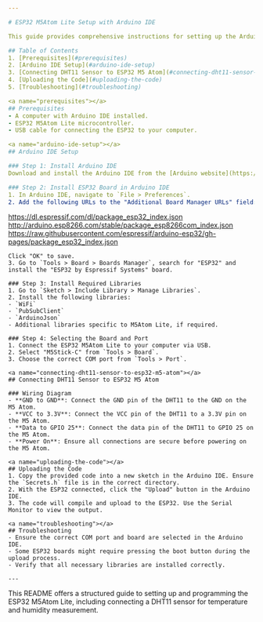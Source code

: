 ```yaml
---

# ESP32 M5Atom Lite Setup with Arduino IDE

This guide provides comprehensive instructions for setting up the Arduino IDE to work with the ESP32 M5Atom Lite microcontroller. It covers the installation of necessary boards, libraries, and details on how to upload code to the device.

## Table of Contents
1. [Prerequisites](#prerequisites)
2. [Arduino IDE Setup](#arduino-ide-setup)
3. [Connecting DHT11 Sensor to ESP32 M5 Atom](#connecting-dht11-sensor-to-esp32-m5-atom)
4. [Uploading the Code](#uploading-the-code)
5. [Troubleshooting](#troubleshooting)

<a name="prerequisites"></a>
## Prerequisites
- A computer with Arduino IDE installed.
- ESP32 M5Atom Lite microcontroller.
- USB cable for connecting the ESP32 to your computer.

<a name="arduino-ide-setup"></a>
## Arduino IDE Setup

### Step 1: Install Arduino IDE
Download and install the Arduino IDE from the [Arduino website](https://www.arduino.cc/en/software).

### Step 2: Install ESP32 Board in Arduino IDE
1. In Arduino IDE, navigate to `File > Preferences`.
2. Add the following URLs to the "Additional Board Manager URLs" field:
   ```
   https://dl.espressif.com/dl/package_esp32_index.json
   http://arduino.esp8266.com/stable/package_esp8266com_index.json
   https://raw.githubusercontent.com/espressif/arduino-esp32/gh-pages/package_esp32_index.json
   ```
   Click "OK" to save.
3. Go to `Tools > Board > Boards Manager`, search for "ESP32" and install the "ESP32 by Espressif Systems" board.

### Step 3: Install Required Libraries
1. Go to `Sketch > Include Library > Manage Libraries`.
2. Install the following libraries:
   - `WiFi`
   - `PubSubClient`
   - `ArduinoJson`
   - Additional libraries specific to M5Atom Lite, if required.

### Step 4: Selecting the Board and Port
1. Connect the ESP32 M5Atom Lite to your computer via USB.
2. Select "M5Stick-C" from `Tools > Board`.
3. Choose the correct COM port from `Tools > Port`.

<a name="connecting-dht11-sensor-to-esp32-m5-atom"></a>
## Connecting DHT11 Sensor to ESP32 M5 Atom

### Wiring Diagram
- **GND to GND**: Connect the GND pin of the DHT11 to the GND on the M5 Atom.
- **VCC to 3.3V**: Connect the VCC pin of the DHT11 to a 3.3V pin on the M5 Atom.
- **Data to GPIO 25**: Connect the data pin of the DHT11 to GPIO 25 on the M5 Atom.
- **Power On**: Ensure all connections are secure before powering on the M5 Atom.

<a name="uploading-the-code"></a>
## Uploading the Code
1. Copy the provided code into a new sketch in the Arduino IDE. Ensure the `Secrets.h` file is in the correct directory.
2. With the ESP32 connected, click the "Upload" button in the Arduino IDE.
3. The code will compile and upload to the ESP32. Use the Serial Monitor to view the output.

<a name="troubleshooting"></a>
## Troubleshooting
- Ensure the correct COM port and board are selected in the Arduino IDE.
- Some ESP32 boards might require pressing the boot button during the upload process.
- Verify that all necessary libraries are installed correctly.

---
```


This README offers a structured guide to setting up and programming the ESP32 M5Atom Lite, including connecting a DHT11 sensor for temperature and humidity measurement.
